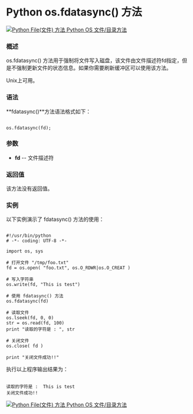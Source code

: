 Python os.fdatasync() 方法
========================

 [![Python File(文件) 方法](../images/up.gif)
 Python OS 文件/目录方法](os-file-methods.html)


  ### 概述

 os.fdatasync() 方法用于强制将文件写入磁盘，该文件由文件描述符fd指定，但是不强制更新文件的状态信息。如果你需要刷新缓冲区可以使用该方法。

  Unix上可用。

 ### 语法

 **fdatasync()**方法语法格式如下：

 
```

os.fdatasync(fd);

```

 ### 参数

  * **fd** -- 文件描述符


  ### 返回值

 该方法没有返回值。

 ### 实例

 以下实例演示了 fdatasync() 方法的使用：

 
```

#!/usr/bin/python
# -*- coding: UTF-8 -*-

import os, sys

# 打开文件 "/tmp/foo.txt"
fd = os.open( "foo.txt", os.O_RDWR|os.O_CREAT )

# 写入字符串
os.write(fd, "This is test")

# 使用 fdatasync() 方法
os.fdatasync(fd)

# 读取文件
os.lseek(fd, 0, 0)
str = os.read(fd, 100)
print "读取的字符是 : ", str

# 关闭文件
os.close( fd )

print "关闭文件成功!!"

```

 执行以上程序输出结果为：

 
```

读取的字符是 :  This is test
关闭文件成功!!

```

 [![Python File(文件) 方法](../images/up.gif)
 Python OS 文件/目录方法](os-file-methods.html)